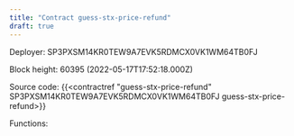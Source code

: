 ```yaml
---
title: "Contract guess-stx-price-refund"
draft: true
---
```

Deployer: SP3PXSM14KR0TEW9A7EVK5RDMCX0VK1WM64TB0FJ


 



Block height: 60395 (2022-05-17T17:52:18.000Z)

Source code: {{<contractref "guess-stx-price-refund" SP3PXSM14KR0TEW9A7EVK5RDMCX0VK1WM64TB0FJ guess-stx-price-refund>}}

Functions:


